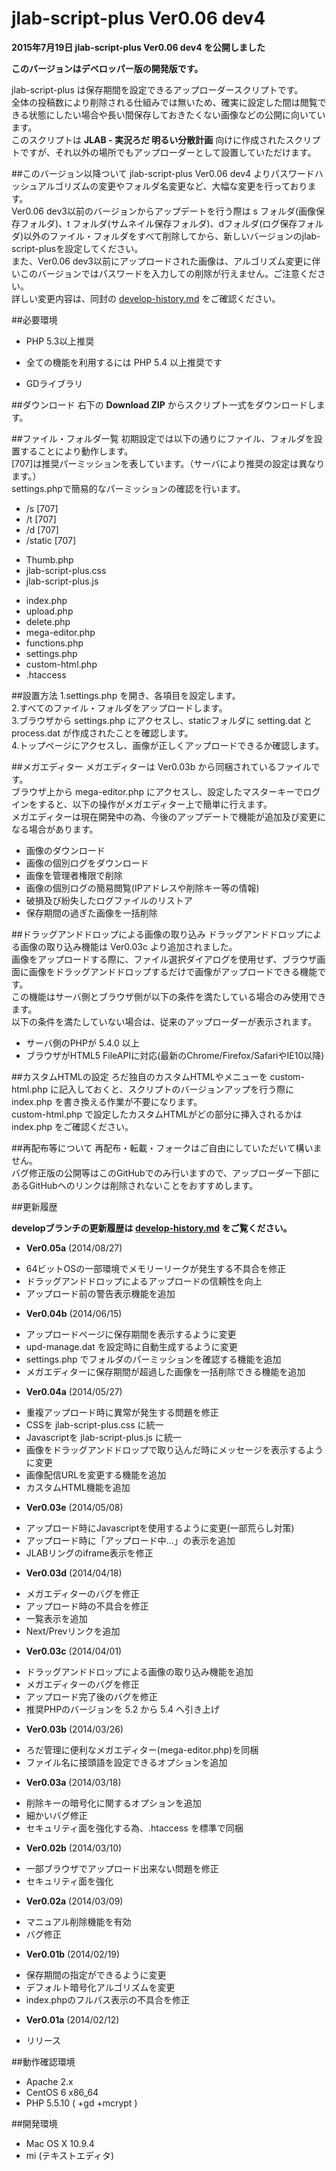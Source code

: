 jlab-script-plus Ver0.06 dev4
================
  
**2015年7月19日 jlab-script-plus Ver0.06 dev4 を公開しました**  
  
**このバージョンはデベロッパー版の開発版です。**
  
jlab-script-plus は保存期間を設定できるアップローダースクリプトです。  
全体の投稿数により削除される仕組みでは無いため、確実に設定した間は閲覧できる状態にしたい場合や長い間保存しておきたくない画像などの公開に向いています。  
このスクリプトは **JLAB - 実況ろだ 明るい分散計画** 向けに作成されたスクリプトですが、それ以外の場所でもアップローダーとして設置していただけます。

##このバージョン以降ついて
jlab-script-plus Ver0.06 dev4 よりパスワードハッシュアルゴリズムの変更やフォルダ名変更など、大幅な変更を行っております。  
Ver0.06 dev3以前のバージョンからアップデートを行う際は s フォルダ(画像保存フォルダ)、t フォルダ(サムネイル保存フォルダ)、dフォルダ(ログ保存フォルダ)以外のファイル・フォルダをすべて削除してから、新しいバージョンのjlab-script-plusを設定してください。  
また、Ver0.06 dev3以前にアップロードされた画像は、アルゴリズム変更に伴いこのバージョンではパスワードを入力しての削除が行えません。ご注意ください。  
詳しい変更内容は、同封の [develop-history.md](https://github.com/kouki-kuriyama/jlab-script-plus/blob/develop/develop-history.md) をご確認ください。

##必要環境
* PHP 5.3以上推奨
 - 全ての機能を利用するには PHP 5.4 以上推奨です
* GDライブラリ

##ダウンロード
右下の **Download ZIP** からスクリプト一式をダウンロードします。

##ファイル・フォルダ一覧
初期設定では以下の通りにファイル、フォルダを設置することにより動作します。  
[707]は推奨パーミッションを表しています。（サーバにより推奨の設定は異なります。）  
settings.phpで簡易的なパーミッションの確認を行います。  

* /s [707]
* /t [707]
* /d [707]
* /static [707]
 - Thumb.php
 - jlab-script-plus.css
 - jlab-script-plus.js
* index.php
* upload.php
* delete.php
* mega-editor.php
* functions.php
* settings.php
* custom-html.php
* .htaccess

##設置方法
1.settings.php を開き、各項目を設定します。  
2.すべてのファイル・フォルダをアップロードします。  
3.ブラウザから settings.php にアクセスし、staticフォルダに setting.dat と process.dat が作成されたことを確認します。  
4.トップページにアクセスし、画像が正しくアップロードできるか確認します。  

##メガエディター
メガエディターは Ver0.03b から同梱されているファイルです。  
ブラウザ上から mega-editor.php にアクセスし、設定したマスターキーでログインをすると、以下の操作がメガエディター上で簡単に行えます。  
メガエディターは現在開発中の為、今後のアップデートで機能が追加及び変更になる場合があります。  

* 画像のダウンロード
* 画像の個別ログをダウンロード
* 画像を管理者権限で削除
* 画像の個別ログの簡易閲覧(IPアドレスや削除キー等の情報)
* 破損及び紛失したログファイルのリストア
* 保存期間の過ぎた画像を一括削除

##ドラッグアンドドロップによる画像の取り込み
ドラッグアンドドロップによる画像の取り込み機能は Ver0.03c より追加されました。  
画像をアップロードする際に、ファイル選択ダイアログを使用せず、ブラウザ画面に画像をドラッグアンドドロップするだけで画像がアップロードできる機能です。  
この機能はサーバ側とブラウザ側が以下の条件を満たしている場合のみ使用できます。  
以下の条件を満たしていない場合は、従来のアップローダーが表示されます。

* サーバ側のPHPが 5.4.0 以上
* ブラウザがHTML5 FileAPIに対応(最新のChrome/Firefox/SafariやIE10以降)

##カスタムHTMLの設定
ろだ独自のカスタムHTMLやメニューを custom-html.php に記入しておくと、スクリプトのバージョンアップを行う際に index.php を書き換える作業が不要になります。  
custom-html.php で設定したカスタムHTMLがどの部分に挿入されるかは index.php をご確認ください。

##再配布等について
再配布・転載・フォークはご自由にしていただいて構いません。  
バグ修正版の公開等はこのGitHubでのみ行いますので、アップローダー下部にあるGitHubへのリンクは削除されないことをおすすめします。

##更新履歴
  
**developブランチの更新履歴は [develop-history.md](https://github.com/kouki-kuriyama/jlab-script-plus/blob/develop/develop-history.md) をご覧ください。**
  
* **Ver0.05a** (2014/08/27)
 - 64ビットOSの一部環境でメモリーリークが発生する不具合を修正
 - ドラッグアンドドロップによるアップロードの信頼性を向上
 - アップロード前の警告表示機能を追加
* **Ver0.04b** (2014/06/15)
 - アップロードページに保存期間を表示するように変更
 - upd-manage.dat を設定時に自動生成するように変更
 - settings.php でフォルダのパーミッションを確認する機能を追加
 - メガエディターに保存期間が超過した画像を一括削除できる機能を追加
* **Ver0.04a** (2014/05/27)
 - 重複アップロード時に異常が発生する問題を修正
 - CSSを jlab-script-plus.css に統一
 - Javascriptを jlab-script-plus.js に統一
 - 画像をドラッグアンドドロップで取り込んだ時にメッセージを表示するように変更
 - 画像配信URLを変更する機能を追加
 - カスタムHTML機能を追加
* **Ver0.03e** (2014/05/08)
 - アップロード時にJavascriptを使用するように変更(一部荒らし対策)
 - アップロード時に「アップロード中...」の表示を追加
 - JLABリングのiframe表示を修正
* **Ver0.03d** (2014/04/18)
 - メガエディターのバグを修正
 - アップロード時の不具合を修正
 - 一覧表示を追加
 - Next/Prevリンクを追加
* **Ver0.03c** (2014/04/01)
 - ドラッグアンドドロップによる画像の取り込み機能を追加
 - メガエディターのバグを修正
 - アップロード完了後のバグを修正
 - 推奨PHPのバージョンを 5.2 から 5.4 へ引き上げ
* **Ver0.03b** (2014/03/26)
 - ろだ管理に便利なメガエディター(mega-editor.php)を同梱
 - ファイル名に接頭語を設定できるオプションを追加
* **Ver0.03a** (2014/03/18)
 - 削除キーの暗号化に関するオプションを追加
 - 細かいバグ修正
 - セキュリティ面を強化する為、.htaccess を標準で同梱
* **Ver0.02b** (2014/03/10)
 - 一部ブラウザでアップロード出来ない問題を修正
 - セキュリティ面を強化
* **Ver0.02a** (2014/03/09)
 - マニュアル削除機能を有効
 - バグ修正
* **Ver0.01b** (2014/02/19)
 - 保存期間の指定ができるように変更
 - デフォルト暗号化アルゴリズムを変更
 - index.phpのフルパス表示の不具合を修正
* **Ver0.01a** (2014/02/12)
 - リリース

##動作確認環境
* Apache 2.x
* CentOS 6 x86_64
* PHP 5.5.10 ( +gd +mcrypt )

##開発環境
* Mac OS X 10.9.4
* mi (テキストエディタ)